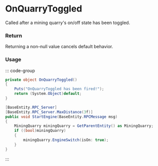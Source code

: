 <Badge type="danger" text="Carbon Compatible"/><Badge type="warning" text="Oxide Compatible"/>
# OnQuarryToggled
Called after a mining quarry's on/off state has been toggled.
### Return
Returning a non-null value cancels default behavior.

### Usage
::: code-group
```csharp [Example]
private object OnQuarryToggled()
{
	Puts("OnQuarryToggled has been fired!");
	return (System.Object)default;
}
```
```csharp [Source — Assembly-CSharp @ EngineSwitch]
[BaseEntity.RPC_Server]
[BaseEntity.RPC_Server.MaxDistance(3f)]
public void StartEngine(BaseEntity.RPCMessage msg)
{
	MiningQuarry miningQuarry = GetParentEntity() as MiningQuarry;
	if ((bool)miningQuarry)
	{
		miningQuarry.EngineSwitch(isOn: true);
	}
}

```
:::
